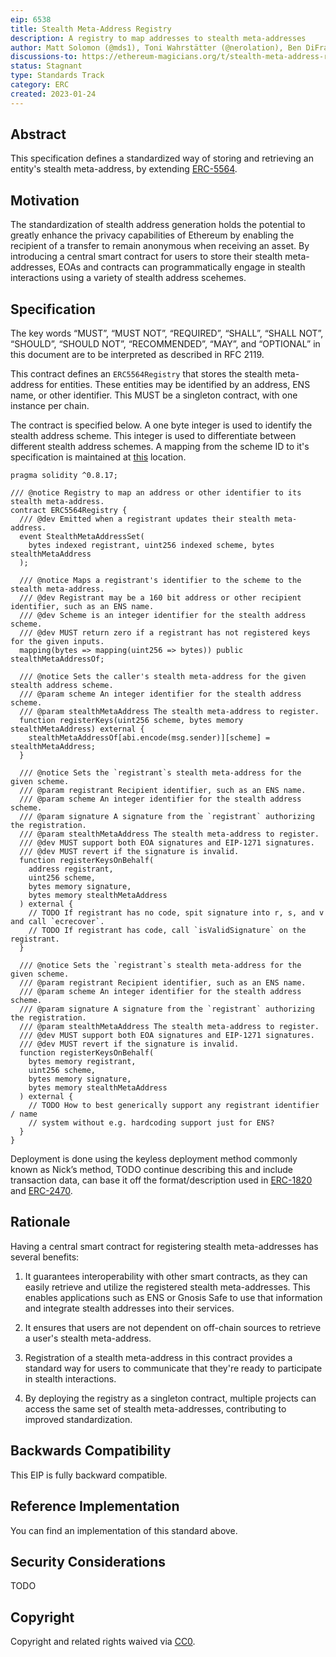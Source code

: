 ```yaml
---
eip: 6538
title: Stealth Meta-Address Registry
description: A registry to map addresses to stealth meta-addresses
author: Matt Solomon (@mds1), Toni Wahrstätter (@nerolation), Ben DiFrancesco (@apbendi), Vitalik Buterin (@vbuterin)
discussions-to: https://ethereum-magicians.org/t/stealth-meta-address-registry/12888
status: Stagnant
type: Standards Track
category: ERC
created: 2023-01-24
---
```


## Abstract

This specification defines a standardized way of storing and retrieving an entity's stealth meta-address, by extending [ERC-5564](./erc-5564.md).

## Motivation

The standardization of stealth address generation holds the potential to greatly enhance the privacy capabilities of Ethereum by enabling the recipient of a transfer to remain anonymous when receiving an asset. By introducing a central smart contract for users to store their stealth meta-addresses, EOAs and contracts can programmatically engage in stealth interactions using a variety of stealth address scehemes.

## Specification

The key words “MUST”, “MUST NOT”, “REQUIRED”, “SHALL”, “SHALL NOT”, “SHOULD”, “SHOULD NOT”, “RECOMMENDED”, “MAY”, and “OPTIONAL” in this document are to be interpreted as described in RFC 2119.

This contract defines an `ERC5564Registry` that stores the stealth meta-address for entities. These entities may be identified by an address, ENS name, or other identifier. This MUST be a singleton contract, with one instance per chain.

The contract is specified below. A one byte integer is used to identify the stealth address scheme. This integer is used to differentiate between different stealth address schemes. A mapping from the scheme ID to it's specification is maintained at [this](../assets/erc-5564/scheme_ids.md) location.

```solidity
pragma solidity ^0.8.17;

/// @notice Registry to map an address or other identifier to its stealth meta-address.
contract ERC5564Registry {
  /// @dev Emitted when a registrant updates their stealth meta-address.
  event StealthMetaAddressSet(
    bytes indexed registrant, uint256 indexed scheme, bytes stealthMetaAddress
  );

  /// @notice Maps a registrant's identifier to the scheme to the stealth meta-address.
  /// @dev Registrant may be a 160 bit address or other recipient identifier, such as an ENS name.
  /// @dev Scheme is an integer identifier for the stealth address scheme.
  /// @dev MUST return zero if a registrant has not registered keys for the given inputs.
  mapping(bytes => mapping(uint256 => bytes)) public stealthMetaAddressOf;

  /// @notice Sets the caller's stealth meta-address for the given stealth address scheme.
  /// @param scheme An integer identifier for the stealth address scheme.
  /// @param stealthMetaAddress The stealth meta-address to register.
  function registerKeys(uint256 scheme, bytes memory stealthMetaAddress) external {
    stealthMetaAddressOf[abi.encode(msg.sender)][scheme] = stealthMetaAddress;
  }

  /// @notice Sets the `registrant`s stealth meta-address for the given scheme.
  /// @param registrant Recipient identifier, such as an ENS name.
  /// @param scheme An integer identifier for the stealth address scheme.
  /// @param signature A signature from the `registrant` authorizing the registration.
  /// @param stealthMetaAddress The stealth meta-address to register.
  /// @dev MUST support both EOA signatures and EIP-1271 signatures.
  /// @dev MUST revert if the signature is invalid.
  function registerKeysOnBehalf(
    address registrant,
    uint256 scheme,
    bytes memory signature,
    bytes memory stealthMetaAddress
  ) external {
    // TODO If registrant has no code, spit signature into r, s, and v and call `ecrecover`.
    // TODO If registrant has code, call `isValidSignature` on the registrant.
  }

  /// @notice Sets the `registrant`s stealth meta-address for the given scheme.
  /// @param registrant Recipient identifier, such as an ENS name.
  /// @param scheme An integer identifier for the stealth address scheme.
  /// @param signature A signature from the `registrant` authorizing the registration.
  /// @param stealthMetaAddress The stealth meta-address to register.
  /// @dev MUST support both EOA signatures and EIP-1271 signatures.
  /// @dev MUST revert if the signature is invalid.
  function registerKeysOnBehalf(
    bytes memory registrant,
    uint256 scheme,
    bytes memory signature,
    bytes memory stealthMetaAddress
  ) external {
    // TODO How to best generically support any registrant identifier / name
    // system without e.g. hardcoding support just for ENS?
  }
}
```

Deployment is done using the keyless deployment method commonly known as Nick’s method, TODO continue describing this and include transaction data, can base it off the format/description used in [ERC-1820](./erc-1820.md) and [ERC-2470](./erc-2470.md).

## Rationale

Having a central smart contract for registering stealth meta-addresses has several benefits:

1. It guarantees interoperability with other smart contracts, as they can easily retrieve and utilize the registered stealth meta-addresses. This enables applications such as ENS or Gnosis Safe to use that information and integrate stealth addresses into their services.

2. It ensures that users are not dependent on off-chain sources to retrieve a user's stealth meta-address.

3. Registration of a stealth meta-address in this contract provides a standard way for users to communicate that they're ready to participate in stealth interactions.

4. By deploying the registry as a singleton contract, multiple projects can access the same set of stealth meta-addresses, contributing to improved standardization.

## Backwards Compatibility

This EIP is fully backward compatible.

## Reference Implementation

You can find an implementation of this standard above.

## Security Considerations

TODO

## Copyright

Copyright and related rights waived via [CC0](../LICENSE.md).

